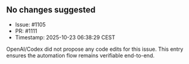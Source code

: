 ## No changes suggested

- Issue: #1105
- PR: #1111
- Timestamp: 2025-10-23 06:38:29 CEST

OpenAI/Codex did not propose any code edits for this issue. This entry ensures the automation flow remains verifiable end-to-end.

